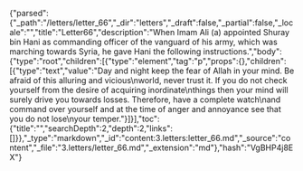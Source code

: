 {"parsed":{"_path":"/letters/letter_66","_dir":"letters","_draft":false,"_partial":false,"_locale":"","title":"Letter66","description":"When Imam Ali (a) appointed Shuray bin Hani as commanding officer of the vanguard of his army, which was marching towards Syria, he gave Hani the following instructions.","body":{"type":"root","children":[{"type":"element","tag":"p","props":{},"children":[{"type":"text","value":"Day and night keep the fear of Allah in your mind. Be afraid of this alluring and vicious\nworld, never trust it. If you do not check yourself from the desire of acquiring inordinate\nthings then your mind will surely drive you towards losses. Therefore, have a complete watch\nand command over yourself and at the time of anger and annoyance see that you do not lose\nyour temper."}]}],"toc":{"title":"","searchDepth":2,"depth":2,"links":[]}},"_type":"markdown","_id":"content:3.letters:letter_66.md","_source":"content","_file":"3.letters/letter_66.md","_extension":"md"},"hash":"VgBHP4j8EX"}